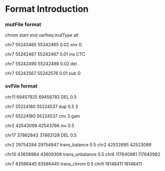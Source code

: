 Format Introduction
==============================================================

### mutFile format
chrom start end varfreq mutType alt

chr7 55242465 55242465 0.02 snv G

chr7 55242467 55242467 0.01 ins CTC

chr7 55242490 55242498 0.02 del .

chr7 55242567 55242576 0.01 sub G


### svFile format
chr11 69457925 69458783 DEL 0.5

chr7 55224180 55224537 dup 0.5 3

chr7 55224180 55224537 cnv 3 gain

chr2 42543099 42543766 inv 0.5

chr17 37862843 37863128 DEL 0.5

chr2 29754284 29754947 trans_balance 0.5 chr2 42522695 42523089

chr10 43608984 43609308 trans_unbalance 0.5 chr6 117640981 117640982

chr7 83586445 83586445 trans_chrom 0.5 chr9 18148411 18148411